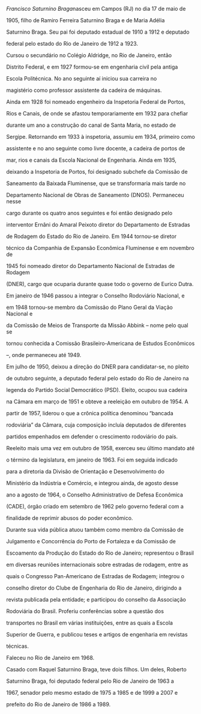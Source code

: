 

*Francisco Saturnino Braga*nasceu em Campos (RJ) no dia 17 de maio de

1905, filho de Ramiro Ferreira Saturnino Braga e de Maria Adélia

Saturnino Braga. Seu pai foi deputado estadual de 1910 a 1912 e deputado

federal pelo estado do Rio de Janeiro de 1912 a 1923.



Cursou o secundário no Colégio Aldridge, no Rio de Janeiro, então

Distrito Federal, e em 1927 formou-se em engenharia civil pela antiga

Escola Politécnica. No ano seguinte aí iniciou sua carreira no

magistério como professor assistente da cadeira de máquinas.



Ainda em 1928 foi nomeado engenheiro da Inspetoria Federal de Portos,

Rios e Canais, de onde se afastou temporariamente em 1932 para chefiar

durante um ano a construção do canal de Santa Maria, no estado de

Sergipe. Retornando em 1933 à inspetoria, assumiu em 1934, primeiro como

assistente e no ano seguinte como livre docente, a cadeira de portos de

mar, rios e canais da Escola Nacional de Engenharia. Ainda em 1935,

deixando a Inspetoria de Portos, foi designado subchefe da Comissão de

Saneamento da Baixada Fluminense, que se transformaria mais tarde no

Departamento Nacional de Obras de Saneamento (DNOS). Permaneceu nesse

cargo durante os quatro anos seguintes e foi então designado pelo

interventor Ernâni do Amaral Peixoto diretor do Departamento de Estradas

de Rodagem do Estado do Rio de Janeiro. Em 1944 tornou-se diretor

técnico da Companhia de Expansão Econômica Fluminense e em novembro de

1945 foi nomeado diretor do Departamento Nacional de Estradas de Rodagem

(DNER), cargo que ocuparia durante quase todo o governo de Eurico Dutra.

Em janeiro de 1946 passou a integrar o Conselho Rodoviário Nacional, e

em 1948 tornou-se membro da Comissão do Plano Geral da Viação Nacional e

da Comissão de Meios de Transporte da Missão Abbink – nome pelo qual se

tornou conhecida a Comissão Brasileiro-Americana de Estudos Econômicos

–, onde permaneceu até 1949.



Em julho de 1950, deixou a direção do DNER para candidatar-se, no pleito

de outubro seguinte, a deputado federal pelo estado do Rio de Janeiro na

legenda do Partido Social Democrático (PSD). Eleito, ocupou sua cadeira

na Câmara em março de 1951 e obteve a reeleição em outubro de 1954. A

partir de 1957, liderou o que a crônica política denominou “bancada

rodoviária” da Câmara, cuja composição incluía deputados de diferentes

partidos empenhados em defender o crescimento rodoviário do país.

Reeleito mais uma vez em outubro de 1958, exerceu seu último mandato até

o término da legislatura, em janeiro de 1963. Foi em seguida indicado

para a diretoria da Divisão de Orientação e Desenvolvimento do

Ministério da Indústria e Comércio, e integrou ainda, de agosto desse

ano a agosto de 1964, o Conselho Administrativo de Defesa Econômica

(CADE), órgão criado em setembro de 1962 pelo governo federal com a

finalidade de reprimir abusos do poder econômico.



Durante sua vida pública atuou também como membro da Comissão de

Julgamento e Concorrência do Porto de Fortaleza e da Comissão de

Escoamento da Produção do Estado do Rio de Janeiro; representou o Brasil

em diversas reuniões internacionais sobre estradas de rodagem, entre as

quais o Congresso Pan-Americano de Estradas de Rodagem; integrou o

conselho diretor do Clube de Engenharia do Rio de Janeiro, dirigindo a

revista publicada pela entidade; e participou do conselho da Associação

Rodoviária do Brasil. Proferiu conferências sobre a questão dos

transportes no Brasil em várias instituições, entre as quais a Escola

Superior de Guerra, e publicou teses e artigos de engenharia em revistas

técnicas.



Faleceu no Rio de Janeiro em 1968.



Casado com Raquel Saturnino Braga, teve dois filhos. Um deles, Roberto

Saturnino Braga, foi deputado federal pelo Rio de Janeiro de 1963 a

1967, senador pelo mesmo estado de 1975 a 1985 e de 1999 a 2007 e

prefeito do Rio de Janeiro de 1986 a 1989.



